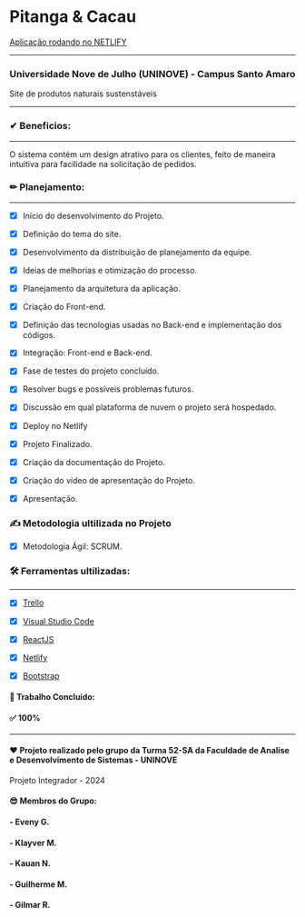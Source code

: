# Pitanga & Cacau

[Aplicação rodando no NETLIFY](https://pitangaecacau.netlify.app/)
____________________


### Universidade Nove de Julho (UNINOVE) - Campus Santo Amaro

Site de produtos naturais sustenstáveis
____________________
### ✔ Beneficios:
____________________
O sistema contém um design atrativo para os clientes, feito de maneira intuitiva para facilidade na solicitação de pedidos.

### ✏ Planejamento:
____________________

- [x] Início do desenvolvimento do Projeto. 
- [x] Definição do tema do site.
- [x] Desenvolvimento da distribuição de planejamento da equipe. 
- [x] Ideias de melhorias e otimização do processo.
- [x] Planejamento da arquitetura da aplicação.
- [x] Criação do Front-end.
- [x] Definição das tecnologias usadas no Back-end e implementação dos códigos.
- [x] Integração: Front-end e Back-end.
- [x] Fase de testes do projeto concluído. 
- [x] Resolver bugs e possíveis problemas futuros.
- [x] Discussão em qual plataforma de nuvem o projeto será hospedado.
- [x] Deploy no Netlify 
- [x] Projeto Finalizado.
- [x] Criação da documentação do Projeto.
- [x] Criação do vídeo de apresentação do Projeto.
- [x] Apresentação.



### ✍ Metodologia ultilizada no Projeto
- [x] Metodologia Ágil: SCRUM.


### 🛠 Ferramentas ultilizadas:
____________________

- [x] [Trello](https://trello.com/)
- [x] [Visual Studio Code](https://code.visualstudio.com/)
- [x] [ReactJS](https://reactjs.org/)
- [x] [Netlify](https://www.apachefriends.org/pt_br/dowload.html)
- [x] [Bootstrap](https://getbootstrap.com/) 





#### 📑 Trabalho Concluido: 
#### ✅ 100% 

______________________________________

#### ❤ Projeto realizado pelo grupo da Turma 52-SA da Faculdade de Analise e Desenvolvimento de Sistemas - UNINOVE
Projeto Integrador - 2024

#### 😎 Membros do Grupo:
#### - Eveny G.
#### - Klayver M.
#### - Kauan N.
#### - Guilherme M.
#### - Gilmar R.
